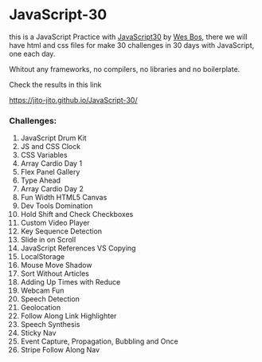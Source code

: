 # JavaScript-30

this is a JavaScript Practice with [JavaScript30](https://javascript30.com/) by [Wes Bos](https://github.com/wesbos), there we will have html and css files for make 30 challenges in 30 days with JavaScript, one each day.

Whitout any frameworks, no compilers, no libraries and no boilerplate.

Check the results in this link

https://jito-jito.github.io/JavaScript-30/



### Challenges:

1. JavaScript Drum Kit
2. JS and CSS Clock
3. CSS Variables
4. Array Cardio Day 1
5. Flex Panel Gallery
6. Type Ahead
7. Array Cardio Day 2
8. Fun Width HTML5 Canvas
9. Dev Tools Domination
10. Hold Shift and Check Checkboxes 
11. Custom Video Player
12. Key Sequence Detection
13. Slide in on Scroll
14. JavaScript References VS Copying
15. LocalStorage
16. Mouse Move Shadow
17. Sort Without Articles
18. Adding Up Times with Reduce
19. Webcam Fun
20. Speech Detection
21. Geolocation
22. Follow Along Link Highlighter
23. Speech Synthesis
24. Sticky Nav
25. Event Capture, Propagation, Bubbling and Once
26. Stripe Follow Along Nav